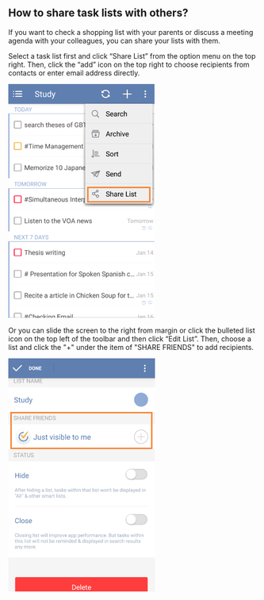 ## How to share task lists with others?
If you want to check a shopping list with your parents or discuss a meeting agenda with your colleagues, you can share your lists with them.

Select a task list first and click “Share List” from the option menu on the top right. Then, click the “add” icon on the top right to choose recipients from contacts or enter email address directly.

![](../images/image2.3.5W1.png)

Or you can slide the screen to the right from margin or click the bulleted list icon on the top left of the toolbar and then click “Edit List”. Then, choose a list and click the "+" under the item of "SHARE FRIENDS" to add recipients.

![](../images/image2.3.5W.png)
